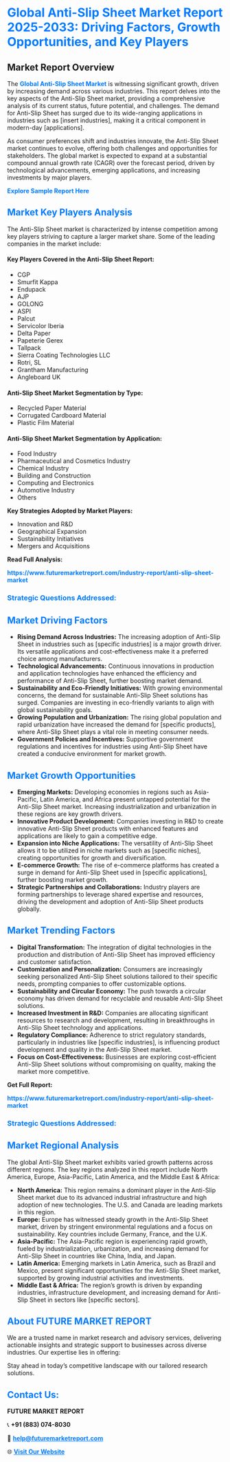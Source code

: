 <h1 style="color: #007BFF;">Global Anti-Slip Sheet Market Report 2025-2033: Driving Factors, Growth Opportunities, and Key Players</h1>

<section id="overview">
<h2>Market Report Overview</h2>
<p>The <a href="https://www.futuremarketreport.com/industry-report/anti-slip-sheet-market" style="color: #007BFF; text-decoration: none;"><strong>Global Anti-Slip Sheet Market</strong></a> is witnessing significant growth, driven by increasing demand across various industries. This report delves into the key aspects of the Anti-Slip Sheet market, providing a comprehensive analysis of its current status, future potential, and challenges. The demand for Anti-Slip Sheet has surged due to its wide-ranging applications in industries such as [insert industries], making it a critical component in modern-day [applications].</p>
<p>As consumer preferences shift and industries innovate, the Anti-Slip Sheet market continues to evolve, offering both challenges and opportunities for stakeholders. The global market is expected to expand at a substantial compound annual growth rate (CAGR) over the forecast period, driven by technological advancements, emerging applications, and increasing investments by major players.</p>
</section>

<section id="overview">
<p><a href="https://www.futuremarketreport.com/request-sample/reportId=27228" style="color: #007BFF; text-decoration: none;"><strong>Explore Sample Report Here</strong></a></p>
</section>

<section id="key-players">
<h2 style="color: #007BFF;">Market Key Players Analysis</h2>
<p>The Anti-Slip Sheet market is characterized by intense competition among key players striving to capture a larger market share. Some of the leading companies in the market include:</p>
<h4>Key Players Covered in the Anti-Slip Sheet Report:</h4>
<ul><li>CGP</li><li>Smurfit Kappa</li><li>Endupack</li><li>AJP</li><li>GOLONG</li><li>ASPI</li><li>Palcut</li><li>Servicolor Iberia</li><li>Delta Paper</li><li>Papeterie Gerex</li><li>Tallpack</li><li>Sierra Coating Technologies LLC</li><li>Rotri, SL</li><li>Grantham Manufacturing</li><li>Angleboard UK</li></ul>
<h4>Anti-Slip Sheet Market Segmentation by Type:</h4>
<ul><li>Recycled Paper Material</li><li>Corrugated Cardboard Material</li><li>Plastic Film Material</li></ul>

<h4>Anti-Slip Sheet Market Segmentation by Application:</h4>
<ul><li>Food Industry</li><li>Pharmaceutical and Cosmetics Industry</li><li>Chemical Industry</li><li>Building and Construction</li><li>Computing and Electronics</li><li>Automotive Industry</li><li>Others</li></ul>
<p><strong>Key Strategies Adopted by Market Players:</strong></p>
<ul>
<li>Innovation and R&D</li>
<li>Geographical Expansion</li>
<li>Sustainability Initiatives</li>
<li>Mergers and Acquisitions</li>
</ul>
</section>

<section>
<p><strong>Read Full Analysis: </strong></p><a href="https://www.futuremarketreport.com/industry-report/anti-slip-sheet-market" style="color: #007BFF; text-decoration: none;"><strong>https://www.futuremarketreport.com/industry-report/anti-slip-sheet-market</strong></a>
<h3 style="color: #007BFF;">Strategic Questions Addressed:</h3>
</section>

<section id="driving-factors">
<h2 style="color: #007BFF;">Market Driving Factors</h2>
<ul>
<li><strong>Rising Demand Across Industries:</strong> The increasing adoption of Anti-Slip Sheet in industries such as [specific industries] is a major growth driver. Its versatile applications and cost-effectiveness make it a preferred choice among manufacturers.</li>
<li><strong>Technological Advancements:</strong> Continuous innovations in production and application technologies have enhanced the efficiency and performance of Anti-Slip Sheet, further boosting market demand.</li>
<li><strong>Sustainability and Eco-Friendly Initiatives:</strong> With growing environmental concerns, the demand for sustainable Anti-Slip Sheet solutions has surged. Companies are investing in eco-friendly variants to align with global sustainability goals.</li>
<li><strong>Growing Population and Urbanization:</strong> The rising global population and rapid urbanization have increased the demand for [specific products], where Anti-Slip Sheet plays a vital role in meeting consumer needs.</li>
<li><strong>Government Policies and Incentives:</strong> Supportive government regulations and incentives for industries using Anti-Slip Sheet have created a conducive environment for market growth.</li>
</ul>
</section>

<section id="growth-opportunities">
<h2 style="color: #007BFF;">Market Growth Opportunities</h2>
<ul>
<li><strong>Emerging Markets:</strong> Developing economies in regions such as Asia-Pacific, Latin America, and Africa present untapped potential for the Anti-Slip Sheet market. Increasing industrialization and urbanization in these regions are key growth drivers.</li>
<li><strong>Innovative Product Development:</strong> Companies investing in R&D to create innovative Anti-Slip Sheet products with enhanced features and applications are likely to gain a competitive edge.</li>
<li><strong>Expansion into Niche Applications:</strong> The versatility of Anti-Slip Sheet allows it to be utilized in niche markets such as [specific niches], creating opportunities for growth and diversification.</li>
<li><strong>E-commerce Growth:</strong> The rise of e-commerce platforms has created a surge in demand for Anti-Slip Sheet used in [specific applications], further boosting market growth.</li>
<li><strong>Strategic Partnerships and Collaborations:</strong> Industry players are forming partnerships to leverage shared expertise and resources, driving the development and adoption of Anti-Slip Sheet products globally.</li>
</ul>
</section>

<section id="trending-factors">
<h2 style="color: #007BFF;">Market Trending Factors</h2>
<ul>
<li><strong>Digital Transformation:</strong> The integration of digital technologies in the production and distribution of Anti-Slip Sheet has improved efficiency and customer satisfaction.</li>
<li><strong>Customization and Personalization:</strong> Consumers are increasingly seeking personalized Anti-Slip Sheet solutions tailored to their specific needs, prompting companies to offer customizable options.</li>
<li><strong>Sustainability and Circular Economy:</strong> The push towards a circular economy has driven demand for recyclable and reusable Anti-Slip Sheet solutions.</li>
<li><strong>Increased Investment in R&D:</strong> Companies are allocating significant resources to research and development, resulting in breakthroughs in Anti-Slip Sheet technology and applications.</li>
<li><strong>Regulatory Compliance:</strong> Adherence to strict regulatory standards, particularly in industries like [specific industries], is influencing product development and quality in the Anti-Slip Sheet market.</li>
<li><strong>Focus on Cost-Effectiveness:</strong> Businesses are exploring cost-efficient Anti-Slip Sheet solutions without compromising on quality, making the market more competitive.</li>
</ul>
</section>

<section>
<p><strong>Get Full Report: </strong></p><a href="https://www.futuremarketreport.com/industry-report/anti-slip-sheet-market" style="color: #007BFF; text-decoration: none;"><strong>https://www.futuremarketreport.com/industry-report/anti-slip-sheet-market</strong></a>
<h3 style="color: #007BFF;">Strategic Questions Addressed:</h3>
</section>


<section id="regional-analysis">
<h2 style="color: #007BFF;">Market Regional Analysis</h2>
<p>The global Anti-Slip Sheet market exhibits varied growth patterns across different regions. The key regions analyzed in this report include North America, Europe, Asia-Pacific, Latin America, and the Middle East & Africa:</p>
<ul>
<li><strong>North America:</strong> This region remains a dominant player in the Anti-Slip Sheet market due to its advanced industrial infrastructure and high adoption of new technologies. The U.S. and Canada are leading markets in this region.</li>
<li><strong>Europe:</strong> Europe has witnessed steady growth in the Anti-Slip Sheet market, driven by stringent environmental regulations and a focus on sustainability. Key countries include Germany, France, and the U.K.</li>
<li><strong>Asia-Pacific:</strong> The Asia-Pacific region is experiencing rapid growth, fueled by industrialization, urbanization, and increasing demand for Anti-Slip Sheet in countries like China, India, and Japan.</li>
<li><strong>Latin America:</strong> Emerging markets in Latin America, such as Brazil and Mexico, present significant opportunities for the Anti-Slip Sheet market, supported by growing industrial activities and investments.</li>
<li><strong>Middle East & Africa:</strong> The region’s growth is driven by expanding industries, infrastructure development, and increasing demand for Anti-Slip Sheet in sectors like [specific sectors].</li>
</ul>
</section>

<footer>
<h2 style="color: #007BFF;">About FUTURE MARKET REPORT</h2>
<p>We are a trusted name in market research and advisory services, delivering actionable insights and strategic support to businesses across diverse industries. Our expertise lies in offering:</p>

<p>Stay ahead in today’s competitive landscape with our tailored research solutions.</p>

<h2 style="color: #007BFF;">Contact Us:</h2>
<p><strong>FUTURE MARKET REPORT</strong></p>
<p>📞 <strong>+91 (883) 074-8030</strong></p>
<p>📧 <strong><a href="mailto:help@futuremarketreport.com" style="color: #007BFF;">help@futuremarketreport.com</a></strong></p>
<p>🌐 <strong><a href="https://www.futuremarketreport.com/" style="color: #007BFF;">Visit Our Website</a></strong></p>
</footer>
